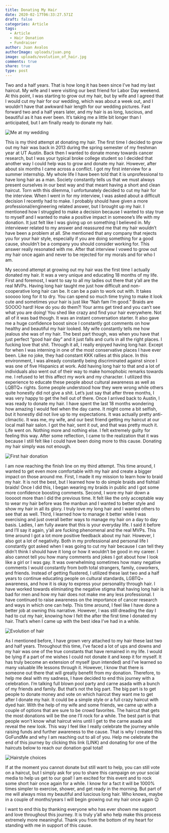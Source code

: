 ```yaml
---
title: Donating My Hair
date: 2020-02-17T06:33:27.571Z
draft: false
categories: Article
tags:
  - Article
  - Hair Donation
  - Fundraiser
author: Juan Avalos
authorImage: uploads/juan.png
image: uploads/evolution_of_hair.jpg
comments: true
share: true
type: post
---
```

Two and a half years. That is how long it has been since I’ve had my last haircut. My wife and I were visiting our best friend for Labor Day weekend. At this point, I was starting to grow out my hair, but by wife and I agreed that I would cut my hair for our wedding, which was about a week out, and I wouldn’t have that awkward hair length for our wedding pictures. Fast forward two and a half years later, and my hair is as long, luscious, and beautiful as it has ever been. It’s taking me a little bit longer than I anticipated, but I am finally ready to donate my hair.

![Me at my wedding](uploads/juan_wedding.jpg "Me at my wedding")

This is my third attempt at donating my hair. The first time I decided to grow out my hair was back in 2013 during the spring semester of my freshman year at UT Austin. Back then I wanted to donate money towards cancer research, but I was your typical broke college student so I decided that another way I could help was to grow and donate my hair. However, after about six months I came across a conflict. I got my first interview for a summer internship. My whole life I have been told that it is unprofessional to have long hair as a man. Society constantly tells us that we must always present ourselves in our best way and that meant having a short and clean haircut. Torn with this dilemma, I unfortunately decided to cut my hair for the interview. When I went in for my interview, I was asked about a difficult decision I recently had to make. I probably should have given a more professional/engineering related answer, but I brought up my hair. I mentioned how I struggled to make a decision because I wanted to stay true to myself and I wanted to make a positive impact in someone’s life with my donation. It just felt like I was giving up on something I believed in. My interviewer related to my answer and reassured me that my hair wouldn’t have been a problem at all. She mentioned that any company that rejects you for your hair style, especially if you are doing something for a good cause, shouldn’t be a company you should consider working for. This answer really resonated with me. After that interview I vowed to grow out my hair once again and never to be rejected for my morals and for who I am.

My second attempt at growing out my hair was the first time I actually donated my hair. It was a very unique and educating 18 months of my life. First and foremost, I want to say to all my ladies out there that y’all are the real MVPs. Having long hair taught me just how difficult and non-cooperative long hair can be. It can be a pain to work out with. It takes sooooo long for it to dry. You can spend so much time trying to make it look cute and sometimes your hair is just like “Nah fam I’m good.” Braids are SOOOO hard! How do you do them?! Your arms get tired and you can’t see what you are doing! You shed like crazy and find your hair everywhere. Not all of it was bad though. It was an instant conversation starter. It also gave me a huge confidence boost since I constantly got comments on how healthy and beautiful my hair looked. My wife constantly tells me how jealous she was of my hair. The best part though, was when you have that just perfect “good hair day” and it just falls and curls in all the right places. I fucking love that shit. Through it all, I really enjoyed having long hair. Except for when I was interning in one of the most conservative places I have ever been. Like no joke, they had constant KKK rallies at this place. In this environment, I was already constantly being discriminated against since I was one of five Hispanics at work. Add having long hair to that and a lot of individuals also went out of their way to make homophobic remarks towards me. I refused to let this affect my work and my character. I utilized this experience to educate these people about cultural awareness as well as LQBTQ+ rights. Some people understood how they were wrong while others quite honestly did not give a shit. Let’s just say that after three months, I was very happy to get the hell out of there. Once I arrived back to Austin, I was ready to donate my hair. I have spent the last 18 months wondering how amazing I would feel when the day came. It might come a bit selfish, but it honestly did not live up to my expectations. It was actually pretty anti-climactic. It was me, my wife, and our best friend getting my haircut at our local mall hair salon. I got the hair, sent it out, and that was pretty much it. Life went on. Nothing more and nothing else. I felt extremely guilty for feeling this way. After some reflection, I came to the realization that it was because I still felt like I could have been doing more to this cause. Donating my hair simply was not enough.

![First hair donation](uploads/first_hair_donation.jpg "First hair donation")

I am now reaching the finish line on my third attempt. This time around, I wanted to get even more comfortable with my hair and create a bigger impact on those around me. First, I made it my mission to learn how to braid my hair. It is not the best, but I learned how to do simple braids and fishtail braids! Once I did this, I began wearing my braids in public and I got some more confidence boosting comments. Second, I wore my hair down a looooot more than I did the previous time. It felt like the only acceptable way to wear my hair before was the manbun and I wanted to better style and show my hair in all its glory. I truly love my long hair and I wanted others to see that as well. Third, I learned how to manage it better while I was exercising and just overall better ways to manage my hair on a day to day basis. Ladies, I am fully aware that this is your everyday life. I said it before and I’ll say it again, y’all are fucking phenomenal and the real MVPs. This time around I got a lot more positive feedback about my hair. However, I also got a lot of negativity. Both in my professional and personal life I constantly got asked when I was going to cut my hair because I can tell they didn’t think I should have it long or how it wouldn’t be good in my career. I also cannot tell you how many comments and jokes I got about how I look like a girl or I was gay. It was overwhelming sometimes how many negative comments I would constantly from both total strangers, family, coworkers, and friends. Instead of getting flustered, I utilized these last two and a half years to continue educating people on cultural standards, LGBTQ+ awareness, and how it is okay to express your personality through hair. I have worked towards eliminating the negative stigma that having long hair is bad for men and how my hair does not make me any less professional. I have continued to raise awareness on the importance of cancer research and ways in which one can help. This time around, I feel like I have done a better job at owning this narrative. However, I was still dreading the day I had to cut my hair, knowing how I felt the after the first time I donated my hair. That’s when I came up with the best idea I’ve had in a while. 

![Evolution of hair](uploads/evolution_of_hair.jpg)

As I mentioned before, I have grown very attached to my hair these last two and half years. Throughout this time, I’ve faced a lot of ups and downs and my hair was one of the true constants that have remained in my life. I would be lying if a part of me wishes I could not donate it and keep it for myself. It has truly become an extension of myself (pun intended) and I’ve learned so many valuable life lessons through it. However, I know that there is someone out there that will greatly benefit from my donation. Therefore, to help me deal with my sadness, I have decided to end this journey with a celebration. I’m talking full blown pool party and carne asada with a bunch of my friends and family. But that’s not the big part. The big part is to get people to donate money and vote on which haircut they want me to get after I donate my hair. It could be a simple style or a full crazy haircut with dyed hair. With the help of my wife and some friends, we came up with a couple of options that are sure to be crowd favorites. The haircut that gets the most donations will be the one I’ll rock for a while. The best part is that people won’t know what haircut wins until I get to the carne asada and reveal the new look. This way I feel like I really celebrate the journey while raising funds and further awareness to the cause. That is why I created this GoFundMe and why I am reaching out to all of you. Help me celebrate the end of this journey by clicking this link (LINK) and donating for one of the haircuts below to reach our donation goal total! 



![Hairstyle choices](uploads/hairstyles.jpg "Hairstyle choices")

If at the moment you cannot donate but still want to help, you can still vote on a haircut, but I simply ask for you to share this campaign on your social media to help us get to our goal! I am excited for this event and to rock some short hair once again for a while. I know for a fact it will be 1000% times simpler to exercise, shower, and get ready in the morning. But part of me will always miss my beautiful and luscious long hair. Who knows, maybe in a couple of months/years I will begin growing out my hair once again 😉

 I want to end this by thanking everyone who has ever shown me support and love throughout this journey. It is truly y’all who help make this process extremely more meaningful. Thank you from the bottom of my heart for standing with me in support of this cause.
